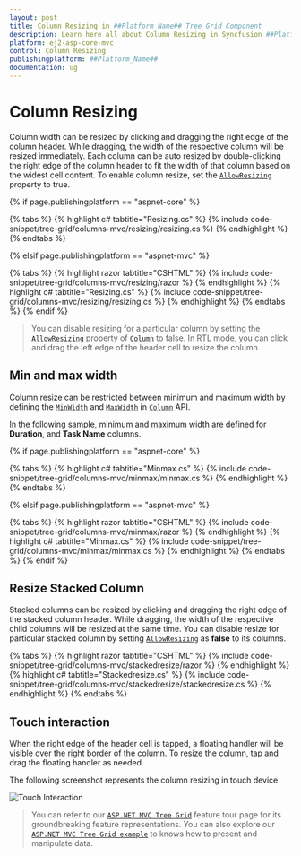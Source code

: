 ```yaml
---
layout: post
title: Column Resizing in ##Platform_Name## Tree Grid Component
description: Learn here all about Column Resizing in Syncfusion ##Platform_Name## Tree Grid component of Syncfusion Essential JS 2 and more.
platform: ej2-asp-core-mvc
control: Column Resizing
publishingplatform: ##Platform_Name##
documentation: ug
---
```


# Column Resizing

Column width can be resized by clicking and dragging the right edge of the column header. While dragging, the width of the respective column will be resized immediately. Each column can be auto resized by double-clicking the right edge of the column header to fit the width of that column based on the widest cell content. To enable column resize, set the [`AllowResizing`](https://help.syncfusion.com/cr/cref_files/aspnetcore-js2/Syncfusion.EJ2~Syncfusion.EJ2.TreeGrid.TreeGrid~AllowResizing.html) property to true.

{% if page.publishingplatform == "aspnet-core" %}

{% tabs %}
{% highlight c# tabtitle="Resizing.cs" %}
{% include code-snippet/tree-grid/columns-mvc/resizing/resizing.cs %}
{% endhighlight %}
{% endtabs %}

{% elsif page.publishingplatform == "aspnet-mvc" %}

{% tabs %}
{% highlight razor tabtitle="CSHTML" %}
{% include code-snippet/tree-grid/columns-mvc/resizing/razor %}
{% endhighlight %}
{% highlight c# tabtitle="Resizing.cs" %}
{% include code-snippet/tree-grid/columns-mvc/resizing/resizing.cs %}
{% endhighlight %}
{% endtabs %}
{% endif %}



> You can disable resizing for a particular column by setting the [`AllowResizing`](https://help.syncfusion.com/cr/cref_files/aspnetcore-js2/Syncfusion.EJ2~Syncfusion.EJ2.TreeGrid.TreeGridColumn~AllowResizing.html) property of [`Column`](https://help.syncfusion.com/cr/cref_files/aspnetcore-js2/Syncfusion.EJ2~Syncfusion.EJ2.TreeGrid.TreeGridColumn.html) to false.
> In RTL mode, you can click and drag the left edge of the header cell to resize the column.

## Min and max width

Column resize can be restricted between minimum and maximum width by defining the [`MinWidth`](https://help.syncfusion.com/cr/cref_files/aspnetcore-js2/Syncfusion.EJ2~Syncfusion.EJ2.TreeGrid.TreeGridColumn~MinWidth.html) and [`MaxWidth`](https://help.syncfusion.com/cr/cref_files/aspnetcore-js2/Syncfusion.EJ2~Syncfusion.EJ2.TreeGrid.TreeGridColumn~MaxWidth.html) in [`Column`](https://help.syncfusion.com/cr/cref_files/aspnetcore-js2/Syncfusion.EJ2~Syncfusion.EJ2.TreeGrid.TreeGridColumn.html) API.

In the following sample, minimum and maximum width are defined for **Duration**, and **Task Name** columns.

{% if page.publishingplatform == "aspnet-core" %}

{% tabs %}
{% highlight c# tabtitle="Minmax.cs" %}
{% include code-snippet/tree-grid/columns-mvc/minmax/minmax.cs %}
{% endhighlight %}
{% endtabs %}

{% elsif page.publishingplatform == "aspnet-mvc" %}

{% tabs %}
{% highlight razor tabtitle="CSHTML" %}
{% include code-snippet/tree-grid/columns-mvc/minmax/razor %}
{% endhighlight %}
{% highlight c# tabtitle="Minmax.cs" %}
{% include code-snippet/tree-grid/columns-mvc/minmax/minmax.cs %}
{% endhighlight %}
{% endtabs %}
{% endif %}



## Resize Stacked Column

Stacked columns can be resized by clicking and dragging the right edge of the stacked column header. While dragging, the width of the respective child columns will be resized at the same time. You can disable resize for particular stacked column by setting [`AllowResizing`](https://help.syncfusion.com/cr/cref_files/aspnetcore-js2/Syncfusion.EJ2~Syncfusion.EJ2.TreeGrid.TreeGridColumn~AllowResizing.html) as **false** to its columns.

{% tabs %}
{% highlight razor tabtitle="CSHTML" %}
{% include code-snippet/tree-grid/columns-mvc/stackedresize/razor %}
{% endhighlight %}
{% highlight c# tabtitle="Stackedresize.cs" %}
{% include code-snippet/tree-grid/columns-mvc/stackedresize/stackedresize.cs %}
{% endhighlight %}
{% endtabs %}

## Touch interaction

When the right edge of the header cell is tapped, a floating handler will be visible over the right border of the column. To resize the column, tap and drag the floating handler as needed.

The following screenshot represents the column resizing in touch device.

![Touch Interaction](images/column-resizing.png)



> You can refer to our [`ASP.NET MVC Tree Grid`](https://www.syncfusion.com/aspnet-mvc-ui-controls/tree-grid) feature tour page for its groundbreaking feature representations. You can also explore our [`ASP.NET MVC Tree Grid example`](https://ej2.syncfusion.com/aspnetmvc/TreeGrid/Overview#/material) to knows how to present and manipulate data.